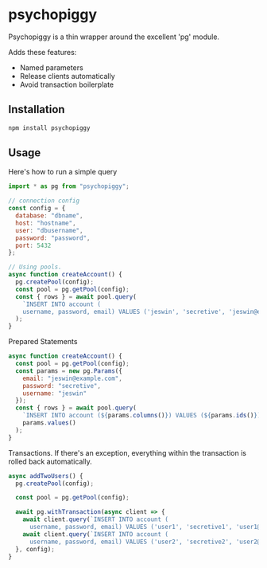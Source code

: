 # psychopiggy

Psychopiggy is a thin wrapper around the excellent 'pg' module.

Adds these features:

- Named parameters
- Release clients automatically
- Avoid transaction boilerplate

## Installation

```bash
npm install psychopiggy
```

## Usage

Here's how to run a simple query

```js
import * as pg from "psychopiggy";

// connection config
const config = {
  database: "dbname",
  host: "hostname",
  user: "dbusername",
  password: "password",
  port: 5432
};

// Using pools.
async function createAccount() {
  pg.createPool(config);
  const pool = pg.getPool(config);
  const { rows } = await pool.query(
    `INSERT INTO account (
    username, password, email) VALUES ('jeswin', 'secretive', 'jeswin@example.com')`
  );
}
```

Prepared Statements

```js
async function createAccount() {
  const pool = pg.getPool(config);
  const params = new pg.Params({
    email: "jeswin@example.com",
    password: "secretive",
    username: "jeswin"
  });
  const { rows } = await pool.query(
    `INSERT INTO account (${params.columns()}) VALUES (${params.ids()})`,
    params.values()
  );
}
```

Transactions. If there's an exception, everything within the transaction is rolled back automatically.

```js
async addTwoUsers() {
  pg.createPool(config);

  const pool = pg.getPool(config);

  await pg.withTransaction(async client => {
    await client.query(`INSERT INTO account (
      username, password, email) VALUES ('user1', 'secretive1', 'user1@example.com')`);
    await client.query(`INSERT INTO account (
      username, password, email) VALUES ('user2', 'secretive2', 'user2@example.com')`);
  }, config);
}
```
